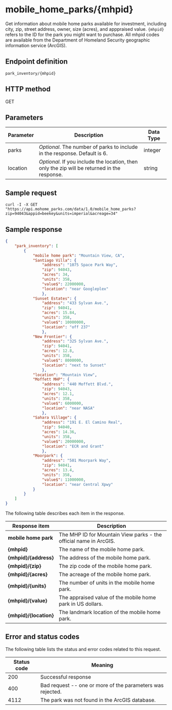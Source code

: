 # mobile_home_parks/{mhpid}

Get information about mobile home parks available for investment, including city, zip, street address, owner, size (acres), and apppraised value. `{mhpid}` refers to the ID for the park you might want to purchase. All mhpid codes are available from the Department of Homeland Security geographic information service (ArcGIS).

## Endpoint definition

`park_inventory/{mhpid}`

## HTTP method

<span class="label label-primary">GET</span>

## Parameters

| Parameter | Description | Data Type |
|-----------|------|----------|
| parks | *Optional*. The number of parks to include in the response. Default is 6. | integer |
| location | *Optional*. If you include the location, then only the zip will be returned in the response.| string |

## Sample request

```
curl -I -X GET
"https://api.mohome_parks.com/data/1.0/mobile_home_parks?zip=94043&appid=beekey&units=imperial&acreage=34"
```

## Sample response

```json
{
    "park_inventory": [
        {
            "mobile home park": "Mountain View, CA",
            "Santiago Villa": {
                "address": "1075 Space Park Way",
                "zip": 94043,
                "acres": 34,
                "units": 358,
                "value$": 22000000,
                "location": "near Googleplex"
                },
            "Sunset Estates": {
                "address": "433 Sylvan Ave.",
                "zip": 94041,
                "acres": 15.84,
                "units": 358,
                "value$": 10000000,
                "location": "off 237"
                },
            "New Frontier": {
                "address": "325 Sylvan Ave.",
                "zip": 94041,
                "acres": 12.8,
                "units": 358,
                "value$": 8000000,
                "location": "next to Sunset"
                },
            "location": "Mountain View",
            "Moffett MHP": {
                "address": "440 Moffett Blvd.",
                "zip": 94043,
                "acres": 12.1,
                "units": 358,
                "value$": 6000000,
                "location": "near NASA"
                },
            "Sahara Village": {
                "address": "191 E. El Camino Real",
                "zip": 94040,
                "acres": 14.36,
                "units": 358,
                "value$": 20000000,
                "location": "ECR and Grant"
                },
            "Moorpark": {
                "address": "501 Moorpark Way",
                "zip": 94041,
                "acres": 13.4,
                "units": 358,
                "value$": 11000000,
                "location": "near Central Xpwy"
            }
        }
    ]
}
```

The following table describes each item in the response.

|Response item | Description |
|----------|------------|
| **mobile home park** | The MHP ID for Mountain View parks - the official name in ArcGIS. |
| **{mhpid}** | The name of the mobile home park. |
| **{mhpid}/{address}** | The address of the mobile home park. |
| **{mhpid}/{zip}** | The zip code of the mobile home park. |
| **{mhpid}/{acres}** | The acreage of the mobile home park. |
| **{mhpid}/{units}** | The number of units in the mobile home park. |
| **{mhpid}/{value}** | The appraised value of the mobile home park in US dollars. |
| **{mhpid}/{location}** | The landmark location of the mobile home park. |

## Error and status codes

The following table lists the status and error codes related to this request.

| Status code | Meaning |
|--------|----------|
| 200 | Successful response |
| 400 | Bad request -- one or more of the parameters was rejected. |
| 4112 | The park was not found in the ArcGIS database. |
